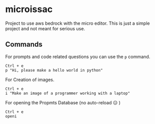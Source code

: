 # microissac

Project to use aws bedrock with the micro editor. This is just a simple project and not meant for serious use. 

## Commands 

For prompts and code related questions you can use the `p` command. 

```
Ctrl + e
p "Hi, please make a hello world in python"
```

For Creation of images.

```
Ctrl + e
i "Make an image of a programmer working with a laptop"
```


For opening the Propmts Database (no auto-reload :expressionless: )

```
Ctrl + e
openi
```
